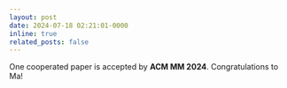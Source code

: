 ```yaml
---
layout: post
date: 2024-07-18 02:21:01-0000
inline: true
related_posts: false
---
```


One cooperated paper is accepted by **ACM MM 2024**. Congratulations to Ma!